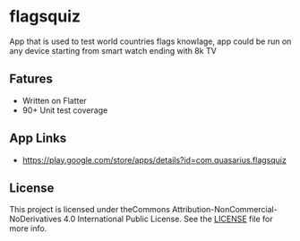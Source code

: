 # flagsquiz
App that is used to test world countries flags knowlage, app could be run on any device starting from smart watch ending with 8k TV

## Fatures
- Written on Flatter
- 90+ Unit test coverage

## App Links
- https://play.google.com/store/apps/details?id=com.quasarius.flagsquiz


## License
This project is licensed under theCommons Attribution-NonCommercial-NoDerivatives 4.0 International Public License. See the [LICENSE](https://github.com/Mc231/flagsquiz/blob/master/LICENSE.md) file for more info.

